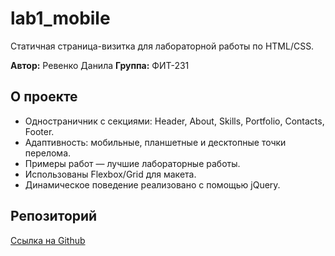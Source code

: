 # lab1_mobile

Статичная страница-визитка для лабораторной работы по HTML/CSS.

**Автор:** Ревенко Данила
**Группа:** ФИТ-231

## О проекте

- Одностраничник с секциями: Header, About, Skills, Portfolio, Contacts, Footer.
- Адаптивность: мобильные, планшетные и десктопные точки перелома.
- Примеры работ — лучшие лабораторные работы.
- Использованы Flexbox/Grid для макета.
- Динамическое поведение реализовано с помощью jQuery.


## Репозиторий

[Ссылка на Github](https://github.com/cupaT/labs_mobile)